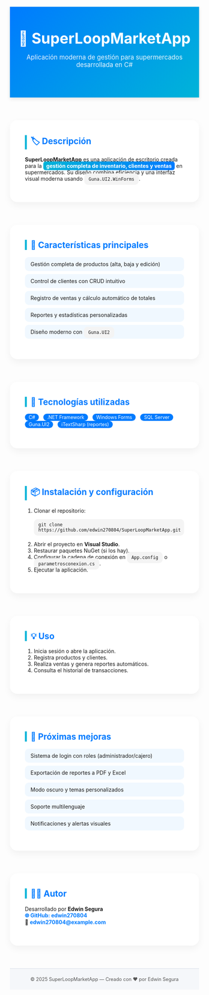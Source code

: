 <!DOCTYPE html>
<html lang="es">
<head>
  <meta charset="UTF-8">
  <meta name="viewport" content="width=device-width, initial-scale=1.0">
  <title>SuperLoopMarketApp - README</title>
  <style>
    
    body {
      font-family: 'Poppins', sans-serif;
      background: linear-gradient(180deg, #f7f9fc 0%, #eef3f7 100%);
      color: #2c3e50;
      margin: 0;
      padding: 0;
    }

    header {
      background: linear-gradient(135deg, #007bff, #00b4d8);
      color: white;
      text-align: center;
      padding: 60px 20px;
      box-shadow: 0 4px 10px rgba(0, 0, 0, 0.1);
    }

    header h1 {
      font-size: 2.8em;
      margin: 0;
    }

    header p {
      font-size: 1.2em;
      opacity: 0.9;
    }

    section {
      max-width: 1000px;
      margin: 60px auto;
      background: white;
      padding: 40px;
      border-radius: 20px;
      box-shadow: 0 8px 20px rgba(0, 0, 0, 0.05);
    }

    h2 {
      color: #007bff;
      border-left: 5px solid #00b4d8;
      padding-left: 10px;
      font-size: 1.6em;
      margin-top: 0;
    }

    ul {
      list-style: none;
      padding: 0;
    }

    ul li {
      background: #f0f8ff;
      margin: 8px 0;
      padding: 10px 15px;
      border-radius: 10px;
      transition: 0.3s;
    }

    ul li:hover {
      background: #dff3ff;
      transform: translateX(5px);
    }

    code, pre {
      background: #f4f4f4;
      padding: 8px 12px;
      border-radius: 10px;
      font-family: 'Courier New', monospace;
    }

    pre {
      overflow-x: auto;
    }

    a {
      color: #007bff;
      text-decoration: none;
      font-weight: bold;
    }

    a:hover {
      text-decoration: underline;
    }

    footer {
      text-align: center;
      padding: 20px;
      font-size: 0.9em;
      color: #555;
      background-color: #f5f7fa;
      margin-top: 60px;
      border-top: 2px solid #e5e9f0;
    }

    .tag {
      display: inline-block;
      background: #007bff;
      color: white;
      border-radius: 10px;
      padding: 2px 10px;
      font-size: 0.9em;
      margin-right: 8px;
    }

    .highlight {
      background: linear-gradient(90deg, #00b4d8, #007bff);
      color: white;
      padding: 3px 8px;
      border-radius: 6px;
      font-weight: bold;
    }

    @media (max-width: 700px) {
      section {
        margin: 20px;
        padding: 25px;
      }
      header h1 {
        font-size: 2em;
      }
    }
  </style>
</head>
<body>

  <header>
    <h1>🛒 SuperLoopMarketApp</h1>
    <p>Aplicación moderna de gestión para supermercados desarrollada en C#</p>
  </header>

  <section>
    <h2>🏷️ Descripción</h2>
    <p>
      <strong>SuperLoopMarketApp</strong> es una aplicación de escritorio creada para la 
      <span class="highlight">gestión completa de inventario, clientes y ventas</span> 
      en supermercados. Su diseño combina eficiencia y una interfaz visual moderna usando 
      <code>Guna.UI2.WinForms</code>.
    </p>
  </section>

  <section>
    <h2>🚀 Características principales</h2>
    <ul>
      <li>Gestión completa de productos (alta, baja y edición)</li>
      <li>Control de clientes con CRUD intuitivo</li>
      <li>Registro de ventas y cálculo automático de totales</li>
      <li>Reportes y estadísticas personalizadas</li>
      <li>Diseño moderno con <code>Guna.UI2</code></li>
    </ul>
  </section>

  <section>
    <h2>🧰 Tecnologías utilizadas</h2>
    <p>
      <span class="tag">C#</span>
      <span class="tag">.NET Framework</span>
      <span class="tag">Windows Forms</span>
      <span class="tag">SQL Server</span>
      <span class="tag">Guna.UI2</span>
      <span class="tag">iTextSharp (reportes)</span>
    </p>
  </section>

  <section>
    <h2>📦 Instalación y configuración</h2>
    <ol>
      <li>Clonar el repositorio:
        <pre><code>git clone https://github.com/edwin270804/SuperLoopMarketApp.git</code></pre>
      </li>
      <li>Abrir el proyecto en <strong>Visual Studio</strong>.</li>
      <li>Restaurar paquetes NuGet (si los hay).</li>
      <li>Configurar la cadena de conexión en <code>App.config</code> o <code>parametrosconexion.cs</code>.</li>
      <li>Ejecutar la aplicación.</li>
    </ol>
  </section>

  <section>
    <h2>💡 Uso</h2>
    <ol>
      <li>Inicia sesión o abre la aplicación.</li>
      <li>Registra productos y clientes.</li>
      <li>Realiza ventas y genera reportes automáticos.</li>
      <li>Consulta el historial de transacciones.</li>
    </ol>
  </section>

  <section>
    <h2>🔮 Próximas mejoras</h2>
    <ul>
      <li>Sistema de login con roles (administrador/cajero)</li>
      <li>Exportación de reportes a PDF y Excel</li>
      <li>Modo oscuro y temas personalizados</li>
      <li>Soporte multilenguaje</li>
      <li>Notificaciones y alertas visuales</li>
    </ul>
  </section>

  <section>
    <h2>👨‍💻 Autor</h2>
    <p>
      Desarrollado por <strong>Edwin Segura</strong><br>
      <a href="https://github.com/edwin270804" target="_blank">🌐 GitHub: edwin270804</a><br>
      📧 <a href="mailto edwin.moreno1184@gmail.com">edwin270804@example.com</a>
    </p>
  </section>

  <footer>
    © 2025 SuperLoopMarketApp — Creado con ❤️ por Edwin Segura
  </footer>

</body>
</html>

